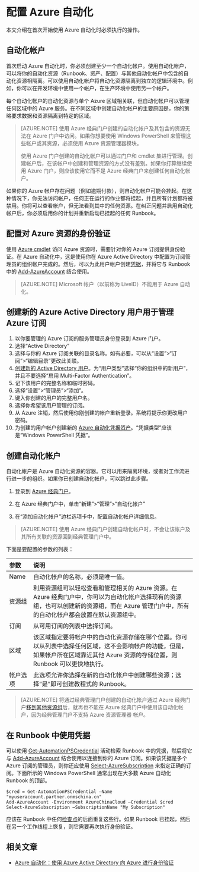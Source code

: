 <properties
   pageTitle="配置 Azure 自动化"
   description="介绍在配置初次使用的 Azure 自动化时必须执行的步骤。"
   services="automation"
   documentationCenter=""
   authors="SnehaGunda"
   manager="stevenka"
   editor="tysonn" />
<tags
   ms.service="automation"
   ms.date="02/09/2016"
   wacn.date="03/22/2016" />

# 配置 Azure 自动化

本文介绍在首次开始使用 Azure 自动化时必须执行的操作。

## 自动化帐户

首次启动 Azure 自动化时，你必须创建至少一个自动化帐户。使用自动化帐户，可以将你的自动化资源（Runbook、资产、配置）与其他自动化帐户中包含的自动化资源相隔离。可以使用自动化帐户将自动化资源隔离到独立的逻辑环境中。例如，你可以在开发环境中使用一个帐户，在生产环境中使用另一个帐户。

每个自动化帐户的自动化资源与单个 Azure 区域相关联，但自动化帐户可以管理任何区域中的 Azure 服务。在不同区域中创建自动化帐户的主要原因是，你的策略要求数据和资源隔离到特定的区域。

>[AZURE.NOTE] 使用 Azure 经典门户创建的自动化帐户及其包含的资源无法在 Azure 门户中访问。如果你想要使用 Windows PowerShell 来管理这些帐户或其资源，必须使用 Azure 资源管理器模块。
>
>使用 Azure 门户创建的自动化帐户可以通过门户和 cmdlet 集进行管理。创建帐户后，在该帐户中创建和管理资源的方式没有差别。如果你打算继续使用 Azure 门户，则应该使用它而不是 Azure 经典门户来创建任何自动化帐户。


如果你的 Azure 帐户存在问题（例如逾期付款），则自动化帐户可能会挂起。在这种情况下，你无法访问帐户，任何正在运行的作业都将挂起，并且所有计划都将被禁用。你将可以查看帐户，但无法看到其中的任何资源。在纠正问题并启用自动化帐户后，你必须启用你的计划并重新启动已挂起的任何 Runbook。


## 配置对 Azure 资源的身份验证

使用 [Azure cmdlet](http://msdn.microsoft.com/zh-cn/library/azure/jj554330.aspx) 访问 Azure 资源时，需要针对你的 Azure 订阅提供身份验证。在 Azure 自动化中，这是使用你在 Azure Active Directory 中配置为订阅管理员的组织帐户完成的。然后，可以为此用户帐户创建[凭据](/documentation/articles/automation-credentials)，并将它与 Runbook 中的 [Add-AzureAccount](http://msdn.microsoft.com/zh-cn/library/azure/dn722528.aspx) 结合使用。

>[AZURE.NOTE] Microsoft 帐户（以前称为 LiveID）不能用于 Azure 自动化。

## 创建新的 Azure Active Directory 用户用于管理 Azure 订阅

1. 以你要管理的 Azure 订阅的服务管理员身份登录到 Azure 门户。
2. 选择“Active Directory”
3. 选择与你的 Azure 订阅关联的目录名称。如有必要，可以从“设置”>“订阅”>“编辑目录”更改此关联。
4. [创建新的 Active Directory 用户](http://msdn.microsoft.com/zh-cn/library/azure/hh967632.aspx)。为“用户类型”选择“你的组织中的新用户”，并且不要选择“启用 Multi-Factor Authentication”。
5. 记下该用户的完整名称和临时密码。
7. 选择“设置”>“管理员”>“添加”。
8. 键入你创建的用户的完整用户名。
9. 选择你希望该用户管理的订阅。
10. 从 Azure 注销，然后使用你刚创建的帐户重新登录。系统将提示你更改用户密码。
11. 为创建的用户帐户创建新的 [Azure 自动化凭据资产](/documentation/articles/automation-credentials)。“凭据类型”应该是“Windows PowerShell 凭据”。

## 创建自动化帐户

自动化帐户是 Azure 自动化资源的容器。它可以用来隔离环境，或者对工作流进行进一步的组织。如果你已创建自动化帐户，可以跳过此步骤。

1. 登录到 [Azure 经典门户](https://manage.windowsazure.cn)。

2. 在 Azure 经典门户中，单击“新建”>“管理”>“自动化帐户”

3. 在“添加自动化帐户”边栏选项卡中，配置自动化帐户详细信息。

>[AZURE.NOTE] 使用 Azure 经典门户创建自动化帐户时，不会让该帐户及其所有关联的资源回到经典管理门户中。

下面是要配置的参数的列表：

|参数 |说明 |
|:---|:---|
| Name | 自动化帐户的名称，必须是唯一值。 |
| 资源组 | 利用资源组可以轻松查看和管理相关的 Azure 资源。在 Azure 经典门户中，你可以为自动化帐户选择现有的资源组，也可以创建新的资源组，而在 Azure 管理门户中，所有的自动化帐户都会放置在默认资源组中。 |
| 订阅 | 从可用订阅的列表中选择订阅。 |
| 区域 | 该区域指定要将帐户中的自动化资源存储在哪个位置。你可以从列表中选择任何区域，这不会影响帐户的功能，但是，如果帐户所在区域靠近其他 Azure 资源的存储位置，则 Runbook 可以更快地执行。 |
| 帐户选项 | 此选项允许你选择在新的自动化帐户中创建哪些资源；选择“是”即可创建教程式的 Runbook。 |



>[AZURE.NOTE] 将通过经典管理门户创建的自动化帐户通过 Azure 经典门户[移到其他资源组](/documentation/articles/resource-group-move-resources)后，就再也不能在 Azure 经典门户中使用该自动化帐户，因为经典管理门户不支持 Azure 资源管理器 帐户。



## 在 Runbook 中使用凭据

可以使用 [Get-AutomationPSCredential](/documentation/articles/automation-credentials) 活动检索 Runbook 中的凭据，然后将它与 [Add-AzureAccount](http://msdn.microsoft.com/zh-cn/library/azure/dn722528.aspx) 结合使用以连接到你的 Azure 订阅。如果该凭据是多个 Azure 订阅的管理员，则你还应使用 [Select-AzureSubscription](http://msdn.microsoft.com/zh-cn/library/dn495203.aspx) 来指定正确的订阅。下面所示的 Windows PowerShell 通常出现在大多数 Azure 自动化 Runbook 的顶部。

    $cred = Get-AutomationPSCredential –Name "myuseraccount.partner.onmschina.cn"
	Add-AzureAccount -Environment AzureChinaCloud –Credential $cred
	Select-AzureSubscription –SubscriptionName "My Subscription"

应该在 Runbook 中任何[检查点](http://technet.microsoft.com/zh-cn/library/dn469257.aspx#bk_Checkpoints)的后面重复这些行。如果 Runbook 已挂起，然后在另一个工作线程上恢复，则它需要再次执行身份验证。

## 相关文章
- [Azure 自动化：使用 Azure Active Directory 向 Azure 进行身份验证](https://azure.microsoft.com/blog/2014/08/27/azure-automation-authenticating-to-azure-using-azure-active-directory)
 

<!---HONumber=Mooncake_0307_2016-->